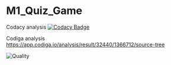 # M1_Quiz_Game

Codacy analysis
[![Codacy Badge](https://app.codacy.com/project/badge/Grade/7244000ceab247a29b12f1a61dc0fee6)](https://app.codacy.com/gh/ankita658/M1_Quiz_Game/dashboard?utm_source=github.com&amp;utm_medium=referral&amp;utm_content=&amp;ankita658/M1_Quiz_Game/dashboardutm_campaign=Badge_Grade)

Codiga analysis
https://app.codiga.io/analysis/result/32440/1366712/source-tree

![Quality](https://app.codiga.io/analysis/result/32440/1366920/source-tree)
